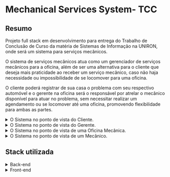 # Mechanical Services System- TCC

## Resumo

Projeto full stack em desenvolvimento para entrega do Trabalho de Conclusão de Curso da matéria de Sistemas de Informação na UNIRON, onde será um sistema para serviços mecânicos.

O sistema de serviços mecânicos atua como um gerenciador de serviços mecânicos para a oficina, além de ser uma alternativa para o cliente que deseja mais praticidade ao receber um serviço mecânico, caso não haja necessidade ou impossibilidade de se locomover para uma oficina.

O  cliente poderá registrar de sua casa o problema com seu respectivo automóvel e o gerente na oficina será o responsável por atrelar o mecânico disponível para atuar no problema, sem necessitar realizar um agendamento ou se locomover até uma oficina, promovendo flexibilidade para ambas as partes.


<details>
  <summary>O Sistema no ponto de vista do Cliente.</summary>
  
 - O usuário ao realizar o cadastro como cliente, conseguirá registrar um serviço informando uma descrição do problema, localização atual e informando detalhes do automóvel (marca, modelo e ano). O serviço ficará como “em aberto” e disponível no ponto de vista do gerente.
</details>

<details>
  <summary>O Sistema no ponto de vista do Gerente.</summary>
 - O usuário ao ser cadastrado como gerente, tem acesso a todos os serviços e será o responsável pelos seus fluxos, podendo alterar o status do serviço e atribuir um mecânico disponível para realizar o serviço.
</details>

<details>
  <summary>O Sistema no ponto de vista de uma Oficina Mecânica.</summary>
 - O usuário administrador terá a mesma dinâmica do gerente, além de poder adicionar, remover e editar um gerente e/ou mecânico.
</details>

<details>
  <summary>O Sistema no ponto de vista de um Mecânico.</summary>
 - O usuário ao ser cadastrado como mecânico, poderá ser atrelado à um serviço caso marque seus status como disponível, além de ter acesso às informações do serviço. 
</details>


## Stack utilizada

<details>
  <summary>Back-end</summary>
  
 - Node, Express, MySql, Sequelize, TypeScript e JavaScript
  
 - O back-end será desenvolvido com o framework Node com Express + a linguaguem TypeScript, utilizando a arquitetura MSC (model-service-controller).

 - Será utilizado o banco de dados MySQL para a gestão de dados. Além de a API ser RESTful.
</details>

 <details>
  <summary>Front-end</summary>
  
 - ReactJS, JavaScript, TypeScript
  
 - O front realizará a comunicação com o banco, além de ser o responsável pela interação do usuário com o sistema, aplicando práticas de usablidade e responsividade.

 - Será utilizado Context API para gerenciar os estados da aplicação.
</details>
